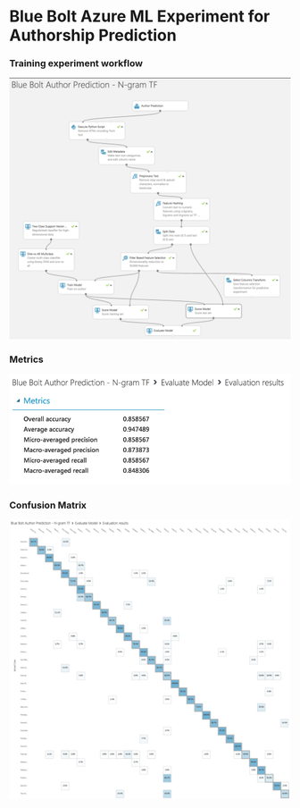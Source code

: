 # Blue Bolt Azure ML Experiment for Authorship Prediction
### Training experiment workflow
![training experiment](experiment.png "Training Experiment Workflow")
### Metrics
![metrics](metrics.png "Results Metrics")
### Confusion Matrix
![confusion matrix](confusionmatrix.png "Confusion Matrix")
